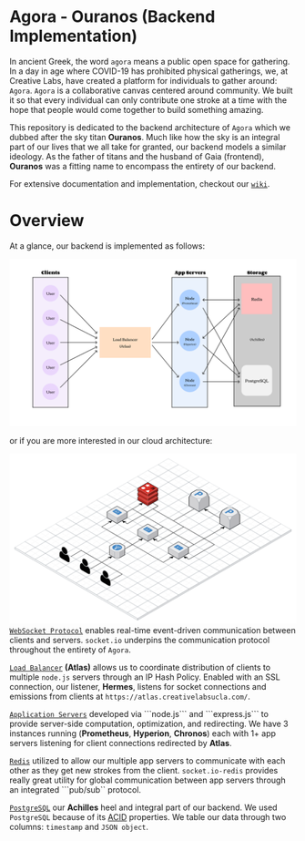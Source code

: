 # Agora - Ouranos (Backend Implementation)

In ancient Greek, the word ```agora``` means a public open space for gathering. In a day in age where COVID-19 has prohibited physical gatherings, we, at Creative Labs, have created a platform for individuals to gather around: ```Agora```. ```Agora``` is a collaborative canvas centered around community. We built it so that every individual can only contribute one stroke at a time with the hope that people would come together to build something amazing. 

This repository is dedicated to the backend architecture of ```Agora``` which we dubbed after the sky titan **Ouranos**. Much like how the sky is an integral part of our lives that we all take for granted, our backend models a similar ideology. As the father of titans and the husband of Gaia (frontend), **Ouranos** was a fitting name to encompass the entirety of our backend.

For extensive documentation and implementation, checkout our [```wiki```](https://github.com/UCLA-Creative-Labs/project-gaia-server/wiki).

# Overview

At a glance, our backend is implemented as follows:

![architecture](/misc/architecture.png)

or if you are more interested in our cloud architecture:

![cloud](/misc/cloud.png)
[```WebSocket Protocol```](https://github.com/UCLA-Creative-Labs/project-gaia-server/wiki/Communication-Protocol-(WebSocket)) enables real-time event-driven communication between clients and servers. ```socket.io``` underpins the communication protocol throughout the entirety of ```Agora```.

[```Load Balancer```](https://github.com/UCLA-Creative-Labs/project-gaia-server/wiki/Horizontal-Scalability-(Load-Balancer)) **(Atlas)** allows us to coordinate distribution of clients to multiple ```node.js``` servers through an IP Hash Policy. Enabled with an SSL connection, our listener, **Hermes**, listens for socket connections and emissions from clients at ```https://atlas.creativelabsucla.com/```.

[```Application Servers```](https://github.com/UCLA-Creative-Labs/project-gaia-server/wiki/Application-Servers-(Node.js)) developed via ```node.js``` and ```express.js``` to provide server-side computation, optimization, and redirecting. We have 3 instances running (**Prometheus**, **Hyperion**, **Chronos**) each with 1+ app servers listening for client connections redirected by **Atlas**.

[```Redis```](https://github.com/UCLA-Creative-Labs/project-gaia-server/wiki/Horizontal-Scalability-(Redis)) utilized to allow our multiple app servers to communicate with each other as they get new strokes from the client. ```socket.io-redis``` provides really great utility for global communication between app servers through an integrated ```pub/sub`` protocol. 

[```PostgreSQL```](https://github.com/UCLA-Creative-Labs/project-gaia-server/wiki/Database-(PostgreSQL)) our **Achilles** heel and integral part of our backend. We used ```PostgreSQL``` because of its [ACID](https://retool.com/blog/whats-an-acid-compliant-database/) properties. We table our data through two columns: ```timestamp``` and ```JSON object```.
